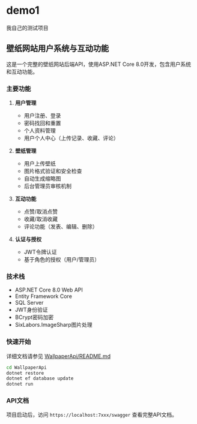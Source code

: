 # demo1
我自己的测试项目

## 壁纸网站用户系统与互动功能

这是一个完整的壁纸网站后端API，使用ASP.NET Core 8.0开发，包含用户系统和互动功能。

### 主要功能

1. **用户管理**
   - 用户注册、登录
   - 密码找回和重置
   - 个人资料管理
   - 用户个人中心（上传记录、收藏、评论）

2. **壁纸管理**
   - 用户上传壁纸
   - 图片格式验证和安全检查
   - 自动生成缩略图
   - 后台管理员审核机制

3. **互动功能**
   - 点赞/取消点赞
   - 收藏/取消收藏
   - 评论功能（发表、编辑、删除）

4. **认证与授权**
   - JWT令牌认证
   - 基于角色的授权（用户/管理员）

### 技术栈

- ASP.NET Core 8.0 Web API
- Entity Framework Core
- SQL Server
- JWT身份验证
- BCrypt密码加密
- SixLabors.ImageSharp图片处理

### 快速开始

详细文档请参见 [WallpaperApi/README.md](./WallpaperApi/README.md)

```bash
cd WallpaperApi
dotnet restore
dotnet ef database update
dotnet run
```

### API文档

项目启动后，访问 `https://localhost:7xxx/swagger` 查看完整API文档。

